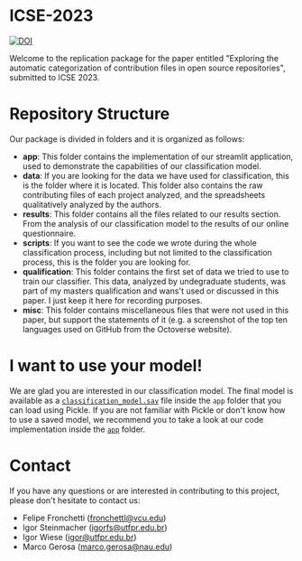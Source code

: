 # ICSE-2023
[![DOI](https://zenodo.org/badge/202890143.svg)](https://zenodo.org/badge/latestdoi/202890143)

Welcome to the replication package for the paper entitled "Exploring the automatic categorization of contribution files in open source repositories", submitted to ICSE 2023. 

# Repository Structure 
Our package is divided in folders and it is organized as follows:
- **app**: This folder contains the implementation of our streamlit application, used to demonstrate the capabilities of our classification model. 
- **data**: If you are looking for the data we have used for classification, this is the folder where it is located. This folder also contains the raw contributing files of each project analyzed, and the spreadsheets qualitatively analyzed by the authors. 
- **results**: This folder contains all the files related to our results section. From the analysis of our classification model to the results of our online questionnaire.
- **scripts**: If you want to see the code we wrote during the whole classification process, including but not limited to the classification process, this is the folder you are looking for.
- **qualification**: This folder contains the first set of data we tried to use to train our classifier. This data, analyzed by undegraduate students, was part of my masters qualification and wans't used or discussed in this paper. I just keep it here for recording purposes. 
- **misc**: This folder contains miscellaneous files that were not used in this paper, but support the statements of it (e.g. a screenshot of the top ten languages used on GitHub from the Octoverse website).

# I want to use your model!
We are glad you are interested in our classification model. The final model is available as a [`classification_model.sav`](https://github.com/fronchetti/ICSE-2023/tree/master/app/classifier) file inside the `app` folder that you can load using Pickle. If you are not familiar with Pickle or don't know how to use a saved model, we recommend you to take a look at our code implementation inside the [`app`](https://github.com/fronchetti/ICSE-2023/tree/master/app/classifier) folder.

# Contact
If you have any questions or are interested in contributing to this project, please don't hesitate to contact us:

* Felipe Fronchetti (fronchettl@vcu.edu)
* Igor Steinmacher (igorfs@utfpr.edu.br)
* Igor Wiese (igor@utfpr.edu.br)
* Marco Gerosa (marco.gerosa@nau.edu)
